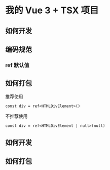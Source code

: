 # 我的 Vue 3 + TSX 项目

## 如何开发

## 编码规范

### ref 默认值

## 如何打包

推荐使用

```tsx
const div = ref<HTMLDivElement>()
```

不推荐使用

```tsx
const div = ref<HTMLDivElement | null>(null)
```

## 如何开发

## 如何打包

